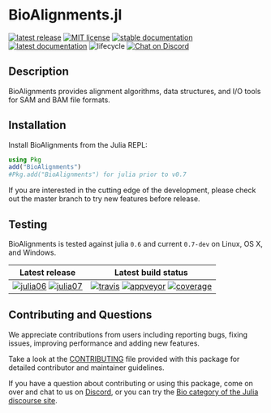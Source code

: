 # BioAlignments.jl

[![latest release][release-img]][release-url]
[![MIT license][license-img]][license-url]
[![stable documentation][docs-stable-img]][docs-stable-url]
[![latest documentation][docs-latest-img]][docs-latest-url]
![lifecycle][lifecycle-maturing]
[![Chat on Discord][discord-img]][discord-url]

## Description

BioAlignments provides alignment algorithms, data structures, and I/O tools
for SAM and BAM file formats.

## Installation

Install BioAlignments from the Julia REPL:

```julia
using Pkg
add("BioAlignments")
#Pkg.add("BioAlignments") for julia prior to v0.7
```

If you are interested in the cutting edge of the development, please check out
the master branch to try new features before release.

## Testing

BioAlignments is tested against julia `0.6` and current `0.7-dev` on Linux,
OS X, and Windows.

| **Latest release** | **Latest build status** |
|:------------------:|:-----------------------:|
| [![julia06][juliapkg06-img]][juliapkg-url] [![julia07][juliapkg07-img]][juliapkg-url] | [![travis][travis-img]][travis-url] [![appveyor][appveyor-img]][appveyor-url] [![coverage][codecov-img]][codecov-url] |

## Contributing and Questions

We appreciate contributions from users including reporting bugs, fixing issues,
improving performance and adding new features.

Take a look at the [CONTRIBUTING](CONTRIBUTING.md) file provided with this
package for detailed contributor and maintainer guidelines.

If you have a question about contributing or using this package, come on over
and chat to us on [Discord][discord-url], or you can try the
[Bio category of the Julia discourse site](https://discourse.julialang.org/c/domain/bio).

[release-img]:            https://img.shields.io/github/release/BioJulia/BioAlignments.jl.svg?style=flat-square
[release-url]:            https://github.com/BioJulia/BioAlignments.jl/releases/latest
[license-img]:            https://img.shields.io/badge/license-MIT-green.svg?style=flat-square
[license-url]:            https://github.com/BioJulia/BioAlignments.jl/blob/master/LICENSE
[docs-stable-img]:        https://img.shields.io/badge/docs-stable-blue.svg?style=flat-square
[docs-stable-url]:        https://biojulia.github.io/BioAlignments.jl/stable
[docs-latest-img]:        https://img.shields.io/badge/docs-latest-blue.svg?style=flat-square
[docs-latest-url]:        https://biojulia.github.io/BioAlignments.jl/latest/
[lifecycle-experimental]: https://img.shields.io/badge/lifecycle-experimental-orange.svg?style=flat-square
[lifecycle-maturing]:     https://img.shields.io/badge/lifecycle-maturing-blue.svg?style=flat-square
[lifecycle-stable]:       https://img.shields.io/badge/lifecycle-stable-brightgreen.svg?style=flat-square
[lifecycle-retired]:      https://img.shields.io/badge/lifecycle-retired-orange.svg?style=flat-square
[lifecycle-archived]:     https://img.shields.io/badge/lifecycle-archived-red.svg?style=flat-square
[lifecycle-dormant]:      https://img.shields.io/badge/lifecycle-dormant-blue.svg?style=flat-square
[lifecycle-questioning]:  https://img.shields.io/badge/lifecycle-questioning-blue.svg?style=flat-square
[discord-img]:            https://img.shields.io/badge/discord-chat-blue.svg?style=flat-square&logo=discord&colorB=%237289DA
[discord-url]:            https://discord.gg/z73YNFz
[juliapkg06-img]:         http://pkg.julialang.org/badges/BioAlignments_0.6.svg?style=flat-square
[juliapkg07-img]:         http://pkg.julialang.org/badges/BioAlignments_0.7.svg?style=flat-square
[juliapkg-url]:           http://pkg.julialang.org/?pkg=BioAlignments
[travis-img]:             https://img.shields.io/travis/BioJulia/BioAlignments.jl/master.svg?label=Linux+/+macOS
[travis-url]:             https://travis-ci.org/BioJulia/BioAlignments.jl
[appveyor-img]:           https://ci.appveyor.com/api/projects/status/klkynmkr1tgd30gq/branch/master?svg=true
[appveyor-url]:           https://ci.appveyor.com/project/Ward9250/bioalignments-jl/branch/master
[codecov-img]:            http://codecov.io/github/BioJulia/BioAlignments.jl/coverage.svg?branch=master
[codecov-url]:            http://codecov.io/github/BioJulia/BioAlignments.jl?branch=master
